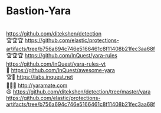 # Bastion-Yara</br>
<br>https://github.com/ditekshen/detection</br>🏆🏆🏆
https://github.com/elastic/protections-artifacts/tree/b756a694c746e5166461c8f11408b21fec3aa68f</br>🏆🏆🏆
https://github.com/InQuest/yara-rules</br>
https://github.com/InQuest/yara-rules-vt</br> 📖
https://github.com/InQuest/awesome-yara</br> 🏆🥇
https://labs.inquest.net</br>🥼🔬🧪
http://yaramate.com</br>😆
https://github.com/ditekshen/detection/tree/master/yara</br>
https://github.com/elastic/protections-artifacts/tree/b756a694c746e5166461c8f11408b21fec3aa68f</br>
